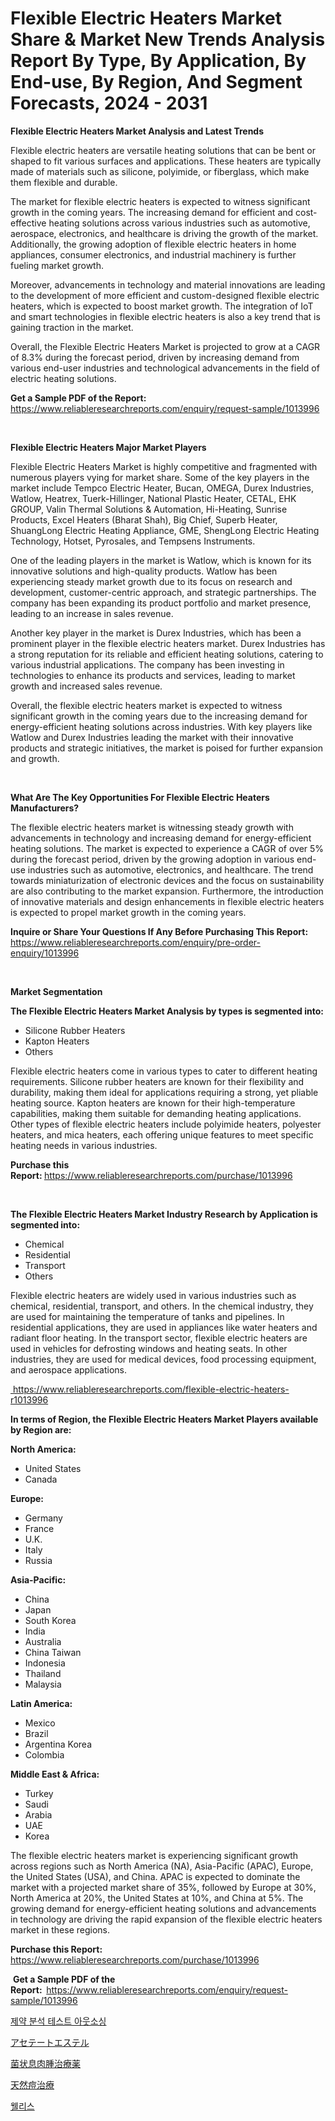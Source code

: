 <p><h1>Flexible Electric Heaters Market Share & Market New Trends Analysis Report By Type, By Application, By End-use, By Region, And Segment Forecasts, 2024 - 2031</h1></p><p><strong>Flexible Electric Heaters Market Analysis and Latest Trends</strong></p>
<p><p>Flexible electric heaters are versatile heating solutions that can be bent or shaped to fit various surfaces and applications. These heaters are typically made of materials such as silicone, polyimide, or fiberglass, which make them flexible and durable.</p><p>The market for flexible electric heaters is expected to witness significant growth in the coming years. The increasing demand for efficient and cost-effective heating solutions across various industries such as automotive, aerospace, electronics, and healthcare is driving the growth of the market. Additionally, the growing adoption of flexible electric heaters in home appliances, consumer electronics, and industrial machinery is further fueling market growth.</p><p>Moreover, advancements in technology and material innovations are leading to the development of more efficient and custom-designed flexible electric heaters, which is expected to boost market growth. The integration of IoT and smart technologies in flexible electric heaters is also a key trend that is gaining traction in the market.</p><p>Overall, the Flexible Electric Heaters Market is projected to grow at a CAGR of 8.3% during the forecast period, driven by increasing demand from various end-user industries and technological advancements in the field of electric heating solutions.</p></p>
<p><strong>Get a Sample PDF of the Report:&nbsp;</strong> <a href="https://www.reliableresearchreports.com/enquiry/request-sample/1013996">https://www.reliableresearchreports.com/enquiry/request-sample/1013996</a></p>
<p>&nbsp;</p>
<p><strong>Flexible Electric Heaters Major Market Players</strong></p>
<p><p>Flexible Electric Heaters Market is highly competitive and fragmented with numerous players vying for market share. Some of the key players in the market include Tempco Electric Heater, Bucan, OMEGA, Durex Industries, Watlow, Heatrex, Tuerk-Hillinger, National Plastic Heater, CETAL, EHK GROUP, Valin Thermal Solutions & Automation, Hi-Heating, Sunrise Products, Excel Heaters (Bharat Shah), Big Chief, Superb Heater, ShuangLong Electric Heating Appliance, GME, ShengLong Electric Heating Technology, Hotset, Pyrosales, and Tempsens Instruments.</p><p>One of the leading players in the market is Watlow, which is known for its innovative solutions and high-quality products. Watlow has been experiencing steady market growth due to its focus on research and development, customer-centric approach, and strategic partnerships. The company has been expanding its product portfolio and market presence, leading to an increase in sales revenue.</p><p>Another key player in the market is Durex Industries, which has been a prominent player in the flexible electric heaters market. Durex Industries has a strong reputation for its reliable and efficient heating solutions, catering to various industrial applications. The company has been investing in technologies to enhance its products and services, leading to market growth and increased sales revenue.</p><p>Overall, the flexible electric heaters market is expected to witness significant growth in the coming years due to the increasing demand for energy-efficient heating solutions across industries. With key players like Watlow and Durex Industries leading the market with their innovative products and strategic initiatives, the market is poised for further expansion and growth.</p></p>
<p>&nbsp;</p>
<p><strong>What Are The Key Opportunities For Flexible Electric Heaters Manufacturers?</strong></p>
<p><p>The flexible electric heaters market is witnessing steady growth with advancements in technology and increasing demand for energy-efficient heating solutions. The market is expected to experience a CAGR of over 5% during the forecast period, driven by the growing adoption in various end-use industries such as automotive, electronics, and healthcare. The trend towards miniaturization of electronic devices and the focus on sustainability are also contributing to the market expansion. Furthermore, the introduction of innovative materials and design enhancements in flexible electric heaters is expected to propel market growth in the coming years.</p></p>
<p><strong>Inquire or Share Your Questions If Any Before Purchasing This Report:</strong> <a href="https://www.reliableresearchreports.com/enquiry/pre-order-enquiry/1013996">https://www.reliableresearchreports.com/enquiry/pre-order-enquiry/1013996</a></p>
<p>&nbsp;</p>
<p><strong>Market Segmentation</strong></p>
<p><strong>The Flexible Electric Heaters Market Analysis by types is segmented into:</strong></p>
<p><ul><li>Silicone Rubber Heaters</li><li>Kapton Heaters</li><li>Others</li></ul></p>
<p><p>Flexible electric heaters come in various types to cater to different heating requirements. Silicone rubber heaters are known for their flexibility and durability, making them ideal for applications requiring a strong, yet pliable heating source. Kapton heaters are known for their high-temperature capabilities, making them suitable for demanding heating applications. Other types of flexible electric heaters include polyimide heaters, polyester heaters, and mica heaters, each offering unique features to meet specific heating needs in various industries.</p></p>
<p><strong>Purchase this Report:&nbsp;</strong><a href="https://www.reliableresearchreports.com/purchase/1013996">https://www.reliableresearchreports.com/purchase/1013996</a></p>
<p>&nbsp;</p>
<p><strong>The Flexible Electric Heaters Market Industry Research by Application is segmented into:</strong></p>
<p><ul><li>Chemical</li><li>Residential</li><li>Transport</li><li>Others</li></ul></p>
<p><p>Flexible electric heaters are widely used in various industries such as chemical, residential, transport, and others. In the chemical industry, they are used for maintaining the temperature of tanks and pipelines. In residential applications, they are used in appliances like water heaters and radiant floor heating. In the transport sector, flexible electric heaters are used in vehicles for defrosting windows and heating seats. In other industries, they are used for medical devices, food processing equipment, and aerospace applications.</p></p>
<p><a href="https://www.reliableresearchreports.com/flexible-electric-heaters-r1013996">&nbsp;https://www.reliableresearchreports.com/flexible-electric-heaters-r1013996</a></p>
<p><strong>In terms of Region, the Flexible Electric Heaters Market Players available by Region are:</strong></p>
<p>
    <p> <strong> North America: </strong>
        <ul>
            <li>United States</li>
            <li>Canada</li>
        </ul>
        </p> 
    <p> <strong> Europe: </strong>
        <ul>
            <li>Germany</li>
            <li>France</li>
            <li>U.K.</li>
            <li>Italy</li>
            <li>Russia</li>
        </ul>
        </p> 
    <p> <strong> Asia-Pacific: </strong>
        <ul>
            <li>China</li>
            <li>Japan</li>
            <li>South Korea</li>
            <li>India</li>
            <li>Australia</li>
            <li>China Taiwan</li>
            <li>Indonesia</li>
            <li>Thailand</li>
            <li>Malaysia</li>
        </ul>
        </p> 
    <p> <strong> Latin America: </strong>
        <ul>
            <li>Mexico</li>
            <li>Brazil</li>
            <li>Argentina Korea</li>
            <li>Colombia</li>
        </ul>
        </p> 
    <p> <strong> Middle East & Africa: </strong>
        <ul>
            <li>Turkey</li>
            <li>Saudi</li>
            <li>Arabia</li>
            <li>UAE</li>
            <li>Korea</li>
        </ul>
    </p>
    </p>
<p><p>The flexible electric heaters market is experiencing significant growth across regions such as North America (NA), Asia-Pacific (APAC), Europe, the United States (USA), and China. APAC is expected to dominate the market with a projected market share of 35%, followed by Europe at 30%, North America at 20%, the United States at 10%, and China at 5%. The growing demand for energy-efficient heating solutions and advancements in technology are driving the rapid expansion of the flexible electric heaters market in these regions.</p></p>
<p><strong>Purchase this Report: </strong><a href="https://www.reliableresearchreports.com/purchase/1013996">https://www.reliableresearchreports.com/purchase/1013996</a></p>
<p>&nbsp;<strong>Get a Sample PDF of the Report:&nbsp;&nbsp;</strong><a href="https://www.reliableresearchreports.com/enquiry/request-sample/1013996">https://www.reliableresearchreports.com/enquiry/request-sample/1013996</a></p>
<p><strong></strong></p>
<p><p><a href="https://medium.com/@dinty11332244/%EC%A0%9C%EC%95%BD-%EB%B6%84%EC%84%9D-%ED%85%8C%EC%8A%A4%ED%8C%85-%EC%95%84%EC%9B%83%EC%86%8C%EC%8B%B1-%EC%8B%9C%EC%9E%A5-%EC%9D%B8%EC%82%AC%EC%9D%B4%ED%8A%B8-%EC%8B%9C%EC%9E%A5-%EB%8F%99%ED%96%A5-%EC%84%B1%EC%9E%A5-2024%EB%85%84%EB%B6%80%ED%84%B0-2031%EB%85%84%EA%B9%8C%EC%A7%80%EC%9D%98-%EC%98%88%EC%B8%A1-0938f3e37f1d">제약 분석 테스트 아웃소싱</a></p><p><a href="https://github.com/JacksonWiza1924/Market-Research-Report-List-1/blob/main/280528929246.md">アセテートエステル</a></p><p><a href="https://medium.com/@jewelmohr96/%E3%83%9E%E3%82%A4%E3%82%B3%E3%83%BC%E3%82%B7%E3%82%B9%E3%83%95%E3%83%B3%E3%82%B4%E3%82%A4%E3%83%87%E3%82%B9%E6%B2%BB%E7%99%82%E5%B8%82%E5%A0%B4%E3%81%AE%E8%A6%8F%E6%A8%A1%E3%81%AF-%E4%B8%96%E7%95%8C%E3%81%AE%E6%A5%AD%E7%95%8C%E3%81%A7%E6%9C%80%E9%81%A9%E3%81%AA%E3%83%9E%E3%83%BC%E3%82%B1%E3%83%86%E3%82%A3%E3%83%B3%E3%82%B0%E3%83%81%E3%83%A3%E3%83%8D%E3%83%AB%E3%82%92%E6%98%8E%E3%82%89%E3%81%8B%E3%81%AB%E3%81%97%E3%81%BE%E3%81%99-7346c925bee7">菌状息肉腫治療薬</a></p><p><a href="https://medium.com/@jewelmohr96/%E5%A4%A9%E7%84%B6%E7%97%98%E6%B2%BB%E7%99%82%E5%B8%82%E5%A0%B4-%E5%B8%82%E5%A0%B4cagr-%E5%B8%82%E5%A0%B4%E5%8B%95%E5%90%91-%E6%88%90%E9%95%B7%E6%88%A6%E7%95%A5%E3%81%AB%E9%96%A2%E3%81%99%E3%82%8B%E6%B4%9E%E5%AF%9F-55d0c7e714ec">天然痘治療</a></p><p><a href="https://medium.com/@dinty11332244/%EC%9B%B0%EB%A6%AC%EC%8A%A4-%EB%A7%88%EC%BC%93-%EC%9D%B8%EC%82%AC%EC%9D%B4%ED%8A%B8-%EC%8B%9C%EC%9E%A5-%EB%8F%99%ED%96%A5-%EC%84%B1%EC%9E%A5-2024%EB%85%84%EB%B6%80%ED%84%B0-2031%EB%85%84%EA%B9%8C%EC%A7%80-%EC%98%88%EC%B8%A1%EB%90%9C-%EA%B2%83-baee4f38d85a">웰리스</a></p></p>
